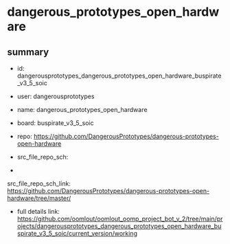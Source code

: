 # dangerous_prototypes_open_hardware
 
## summary 
* id: dangerousprototypes_dangerous_prototypes_open_hardware_buspirate_v3_5_soic
* user: dangerousprototypes
* name: dangerous_prototypes_open_hardware
* board: buspirate_v3_5_soic
* repo: https://github.com/DangerousPrototypes/dangerous-prototypes-open-hardware



* src_file_repo_sch: 
*
 src_file_repo_sch_link: https://github.com/DangerousPrototypes/dangerous-prototypes-open-hardware/tree/master/
* full details link: https://github.com/oomlout/oomlout_oomp_project_bot_v_2/tree/main/projects/dangerousprototypes_dangerous_prototypes_open_hardware_buspirate_v3_5_soic/current_version/working  






